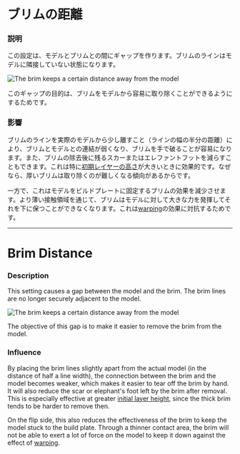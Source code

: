 ブリムの距離
====
### **説明**
この設定は、モデルとブリムとの間にギャップを作ります。ブリムのラインはモデルに隣接していない状態になります。

![The brim keeps a certain distance away from the model](../images/brim_gap.png)

このギャップの目的は、ブリムをモデルから容易に取り除くことができるようにするためです。

### **影響**
ブリムのラインを実際のモデルから少し離すこと（ラインの幅の半分の距離）により、ブリムとモデルとの連結が弱くなり、ブリムを手で破ることが容易になります。また、ブリムの除去後に残るスカーまたはエレファントフットを減らすこともできます。これは特に[初期レイヤーの高さ](../resolution/layer_height_0.md)が大きいときに効果的です。なぜなら、厚いブリムは取り除くのが難しくなる傾向があるからです。

一方で、これはモデルをビルドプレートに固定するブリムの効果を減少させます。より薄い接触領域を通じて、ブリムはモデルに対して大きな力を発揮してそれを下に保つことができなくなります。これは[warping](../troubleshooting/warping.md)の効果に対抗するためです。

---

Brim Distance
====
### **Description**
This setting causes a gap between the model and the brim. The brim lines are no longer securely adjacent to the model.

![The brim keeps a certain distance away from the model](../images/brim_gap.png)

The objective of this gap is to make it easier to remove the brim from the model. 

### **Influence**
By placing the brim lines slightly apart from the actual model (in the distance of half a line width), the connection between the brim and the model becomes weaker, which makes it easier to tear off the brim by hand. It will also reduce the scar or elephant's foot left by the brim after removal. This is especially effective at greater [initial layer height](../resolution/layer_height_0.md), since the thick brim tends to be harder to remove then.

On the flip side, this also reduces the effectiveness of the brim to keep the model stuck to the build plate. Through a thinner contact area, the brim will not be able to exert a lot of force on the model to keep it down against the effect of [warping](../troubleshooting/warping.md).

